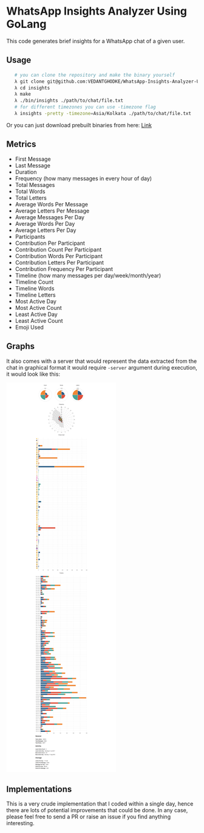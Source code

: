 # WhatsApp Insights Analyzer Using GoLang

This code generates brief insights for a WhatsApp chat of a given user.
 
## Usage
```bash
   # you can clone the repository and make the binary yourself
   λ git clone git@github.com:VEDANTGHODKE/WhatsApp-Insights-Analyzer-Using-GoLang
   λ cd insights
   λ make
   λ ./bin/insights ./path/to/chat/file.txt
   # for different timezones you can use -timezone flag
   λ insights -pretty -timezone=Asia/Kolkata ./path/to/chat/file.txt
```
Or you can just download prebuilt binaries from here: [Link](https://github.com/VEDANTGHODKE/WhatsApp-Insights-Analyzer-Using-GoLang/releases/latest)
 
## Metrics

- First Message
- Last Message
- Duration
- Frequency (how many messages in every hour of day) 
- Total Messages
- Total Words
- Total Letters
- Average Words Per Message
- Average Letters Per Message
- Average Messages Per Day
- Average Words Per Day
- Average Letters Per Day
- Participants
- Contribution Per Participant
- Contribution Count Per Participant
- Contribution Words Per Participant
- Contribution Letters Per Participant
- Contribution Frequency Per Participant
- Timeline (how many messages per day/week/month/year)
- Timeline Count
- Timeline Words
- Timeline Letters
- Most Active Day
- Most Active Count
- Least Active Day
- Least Active Count
- Emoji Used

## Graphs

It also comes with a server that would represent the data extracted from the chat in graphical format it would require `-server` argument during execution, it would look like this:

![](Example.png)

## Implementations

This is a very crude implementation that I coded within a single day, hence there are lots of potential improvements that could be done. In any case, please feel free to send a PR or raise an issue if you find anything interesting.


